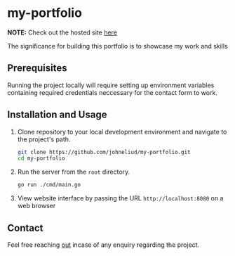 # my-portfolio

**NOTE:** Check out the hosted site [here](https://johnodhiambo.netlify.app/)

The significance for building this portfolio is to showcase my work and skills

## Prerequisites

Running the project locally will require setting up environment variables containing required credentials neccessary for the contact form to work.

## Installation and Usage

1. Clone repository to your local development environment and navigate to the project's path.

   ```bash
   git clone https://github.com/johneliud/my-portfolio.git
   cd my-portfolio
   ```

2. Run the server from the `root` directory.

   ```bash
   go run ./cmd/main.go
   ```

3. View website interface by passing the URL `http://localhost:8080` on a web browser

## Contact

Feel free reaching [out](johneliud4@gmail.com) incase of any enquiry regarding the project.
